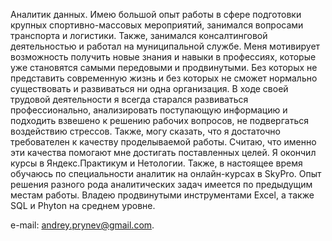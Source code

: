 Аналитик данных.
Имею большой опыт работы в сфере подготовки крупных спортивно-массовых мероприятий, занимался вопросами транспорта и логистики. Также, занимался консалтинговой деятельностью и работал на муниципальной службе.
Меня мотивирует возможность получить новые знания и навыки в профессиях, которые уже становятся самыми передовыми и продвинутыми. Без которых не представить современную жизнь и без которых не сможет нормально существовать и развиваться ни одна организация.
В ходе своей трудовой деятельности я всегда старался развиваться профессионально, анализировать поступающую информацию и подходить взвешено к решению рабочих вопросов, не подвергаться воздействию стрессов. Также, могу сказать, что я достаточно требователен к качеству проделываемой работы. Считаю, что именно эти качества помогают мне достигать поставленных целей.
Я окончил курсы в Яндекс.Практикум и Нетологии. Также, в настоящее время обучаюсь по специальности аналитик на онлайн-курсах в SkyPro. Опыт решения разного рода аналитических задач имеется по предыдущим местам работы. 
Владею продвинутыми инструментами Excel, а также SQL и Phyton на среднем уровне.

e-mail: andrey.prynev@gmail.com.
